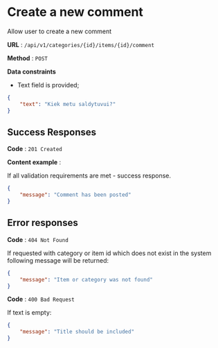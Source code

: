# Create a new comment

Allow user to create a new comment

**URL** : `/api/v1/categories/{id}/items/{id}/comment`

**Method** : `POST`

**Data constraints**

- Text field is provided;

```json
{
    "text": "Kiek metu saldytuvui?"
}
```

## Success Responses

**Code** : `201 Created`

**Content example** : 

If all validation requirements are met - success response.

```json
{
    "message": "Comment has been posted"
}
```
## Error responses

**Code** : `404 Not Found`

If requested with category or item id which does not exist in the system following message will be returned:

```json
{
    "message": "Item or category was not found"
}
```

**Code** : `400 Bad Request`

If text is empty:

```json
{
    "message": "Title should be included"
}
```

